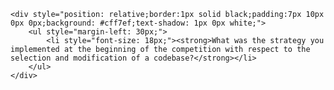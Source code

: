	<div style="position: relative;border:1px solid black;padding:7px 10px 0px 0px;background: #cff7ef;text-shadow: 1px 0px white;">
		<ul style="margin-left: 30px;">
			<li style="font-size: 18px;"><strong>What was the strategy you implemented at the beginning of the competition with respect to the selection and modification of a codebase?</strong></li>
		</ul>
	</div>

